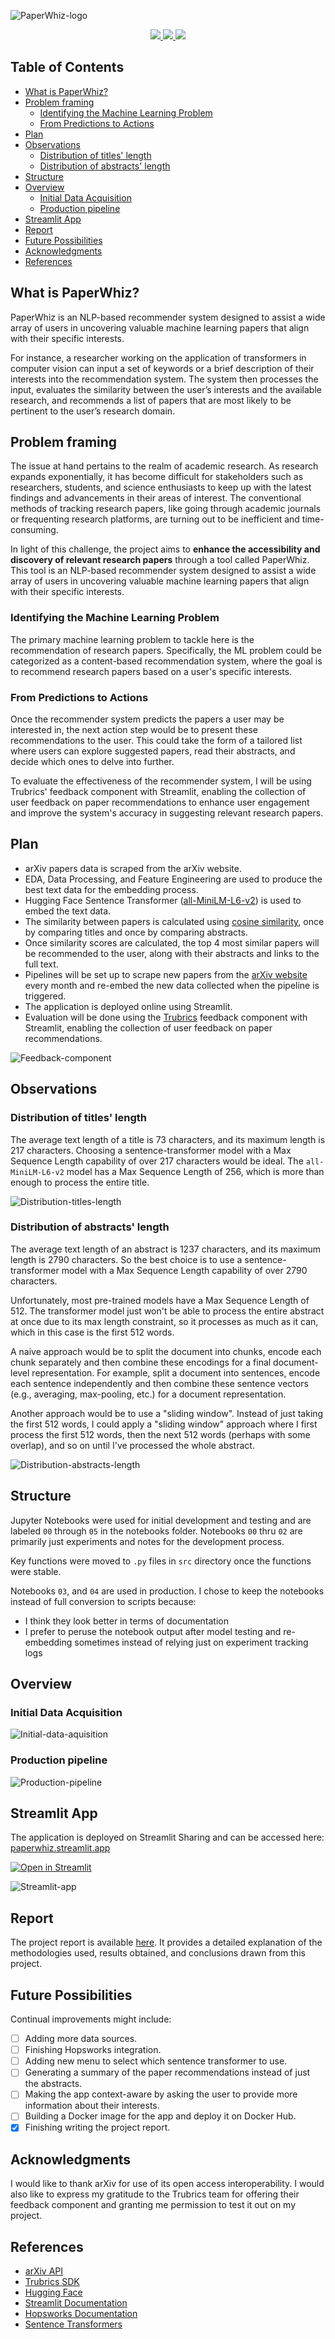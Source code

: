![PaperWhiz-logo](./assets/images/paperwhiz_logo.png)

<p align="center">
  <a  href="https://paperwhiz.streamlit.app" target="_blank">
    <img src="https://static.streamlit.io/badges/streamlit_badge_red.svg" />
  </a>
  <a  href="https://github.com/infosysomer/PaperWhiz.git" target="_blank">
    <img src="https://img.shields.io/badge/%F0%9F%A4%97%20Hugging%20Face-Spaces-red" />
  </a>
  <a  href="https://github.com/yassine-rd/PaperWhiz/blob/master/LICENSE" target="_blank">
    <img src="https://img.shields.io/badge/license-MIT-red.svg" />
  </a>
</p>

## Table of Contents

- [What is PaperWhiz?](#what-is-paperwhiz)
- [Problem framing](#problem-framing)
  - [Identifying the Machine Learning Problem](#identifying-the-machine-learning-problem)
  - [From Predictions to Actions](#from-predictions-to-actions)
- [Plan](#plan)
- [Observations](#observations)
  - [Distribution of titles' length](#distribution-of-titles-length)
  - [Distribution of abstracts' length](#distribution-of-abstracts-length)
- [Structure](#structure)
- [Overview](#overview)
  - [Initial Data Acquisition](#initial-data-acquisition)
  - [Production pipeline](#production-pipeline)
- [Streamlit App](#streamlit-app)
- [Report](#report)
- [Future Possibilities](#future-possibilities)
- [Acknowledgments](#acknowledgments)
- [References](#references)

## What is PaperWhiz?

PaperWhiz is an NLP-based recommender system designed to assist a wide array of users in uncovering valuable machine learning papers that align with their specific interests.

For instance, a researcher working on the application of transformers in computer vision can input a set of keywords or a brief description of their interests into the recommendation system. The system then processes the input, evaluates the similarity between the user’s interests and the available research, and recommends a list of papers that are most likely to be pertinent to the user’s research domain.

## Problem framing

The issue at hand pertains to the realm of academic research. As research expands exponentially, it has become difficult for stakeholders such as researchers, students, and science enthusiasts to keep up with the latest findings and advancements in their areas of interest. The conventional methods of tracking research papers, like going through academic journals or frequenting research platforms, are turning out to be inefficient and time-consuming.

In light of this challenge, the project aims to **enhance the accessibility and discovery of relevant research papers** through a tool called PaperWhiz. This tool is an NLP-based recommender system designed to assist a wide array of users in uncovering valuable machine learning papers that align with their specific interests.

### Identifying the Machine Learning Problem

The primary machine learning problem to tackle here is the recommendation of research papers. Specifically, the ML problem could be categorized as a content-based recommendation system, where the goal is to recommend research papers based on a user's specific interests.

### From Predictions to Actions

Once the recommender system predicts the papers a user may be interested in, the next action step would be to present these recommendations to the user. This could take the form of a tailored list where users can explore suggested papers, read their abstracts, and decide which ones to delve into further.

To evaluate the effectiveness of the recommender system, I will be using Trubrics' feedback component with Streamlit, enabling the collection of user feedback on paper recommendations to enhance user engagement and improve the system's accuracy in suggesting relevant research papers.

## Plan

- arXiv papers data is scraped from the arXiv website.
- EDA, Data Processing, and Feature Engineering are used to produce the best text data for the embedding process.
- Hugging Face Sentence Transformer ([all-MiniLM-L6-v2](https://huggingface.co/sentence-transformers/all-MiniLM-L6-v2)) is used to embed the text data.
- The similarity between papers is calculated using [cosine similarity](https://en.wikipedia.org/wiki/Cosine_similarity), once by comparing titles and once by comparing abstracts.
- Once similarity scores are calculated, the top 4 most similar papers will be recommended to the user, along with their abstracts and links to the full text.
- Pipelines will be set up to scrape new papers from the [arXiv website](https://arxiv.org/) every month and re-embed the new data collected when the pipeline is triggered.
- The application is deployed online using Streamlit.
- Evaluation will be done using the [Trubrics](https://trubrics.com/) feedback component with Streamlit, enabling the collection of user feedback on paper recommendations.

![Feedback-component](./assets/images/paperwhiz-plan.png)

## Observations

### Distribution of titles' length

The average text length of a title is 73 characters, and its maximum length is 217 characters. Choosing a sentence-transformer model with a Max Sequence Length capability of over 217 characters would be ideal. The `all-MiniLM-L6-v2` model has a Max Sequence Length of 256, which is more than enough to process the entire title.

![Distribution-titles-length](./assets/images/dist_titles_length.png)

### Distribution of abstracts' length

The average text length of an abstract is 1237 characters, and its maximum length is 2790 characters. So the best choice is to use a sentence-transformer model with a Max Sequence Length capability of over 2790 characters.

Unfortunately, most pre-trained models have a Max Sequence Length of 512. The transformer model just won't be able to process the entire abstract at once due to its max length constraint, so it processes as much as it can, which in this case is the first 512 words.

A naive approach would be to split the document into chunks, encode each chunk separately and then combine these encodings for a final document-level representation. For example, split a document into sentences, encode each sentence independently and then combine these sentence vectors (e.g., averaging, max-pooling, etc.) for a document representation.

Another approach would be to use a "sliding window". Instead of just taking the first 512 words, I could apply a "sliding window" approach where I first process the first 512 words, then the next 512 words (perhaps with some overlap), and so on until I've processed the whole abstract.

![Distribution-abstracts-length](./assets/images/dist_abstracts_length.png)

## Structure

Jupyter Notebooks were used for initial development and testing and are labeled `00` through `05` in the notebooks folder. Notebooks `00` thru `02` are primarily just experiments and notes for the development process.

Key functions were moved to `.py` files in `src` directory once the functions were stable.

Notebooks `03`, and `04` are used in production. I chose to keep the notebooks instead of full conversion to scripts because:

- I think they look better in terms of documentation
- I prefer to peruse the notebook output after model testing and re-embedding sometimes instead of relying just on experiment tracking logs

## Overview

### Initial Data Acquisition

![Initial-data-aquisition](./assets/images/initial_data_acquisition.png)

### Production pipeline

![Production-pipeline](./assets/images/production_pipelines.png)

## Streamlit App

The application is deployed on Streamlit Sharing and can be accessed here: [paperwhiz.streamlit.app](https://paperwhiz.streamlit.app)

[![Open in Streamlit](https://static.streamlit.io/badges/streamlit_badge_black_white.svg)](https://paperwhiz.streamlit.app)

![Streamlit-app](./assets/images/streamlit_app.png)

## Report

The project report is available [here](/assets/pdf/report.pdf). It provides a detailed explanation of the methodologies used, results obtained, and conclusions drawn from this project.

## Future Possibilities

Continual improvements might include:

- [ ] Adding more data sources.
- [ ] Finishing Hopsworks integration.
- [ ] Adding new menu to select which sentence transformer to use.
- [ ] Generating a summary of the paper recommendations instead of just the abstracts.
- [ ] Making the app context-aware by asking the user to provide more information about their interests.
- [ ] Building a Docker image for the app and deploy it on Docker Hub.
- [x] Finishing writing the project report.

## Acknowledgments

I would like to thank arXiv for use of its open access interoperability. I would also like to express my gratitude to the Trubrics team for offering their feedback component and granting me permission to test it out on my project.

## References

- [arXiv API](https://arxiv.org/help/api/index)
- [Trubrics SDK](https://trubrics.github.io/trubrics-sdk/)
- [Hugging Face](https://huggingface.co/)
- [Streamlit Documentation](https://docs.streamlit.io/en/stable/)
- [Hopsworks Documentation](https://docs.hopsworks.ai/3.2/)
- [Sentence Transformers](https://www.sbert.net/)
